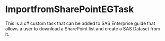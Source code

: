 ImportfromSharePointEGTask
==========================

This is a c# custom task that can be added to SAS Enterprise guide that allows a user to download a SharePoint list and create a SAS Dataset from it. 
